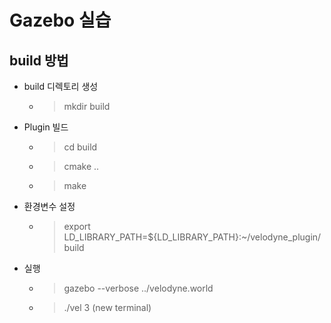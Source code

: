 # Gazebo 실습 

## build 방법 

- build 디렉토리 생성
    - > mkdir build 
- Plugin 빌드
    - > cd build
    - > cmake ..
    - > make
- 환경변수 설정
    - > export LD_LIBRARY_PATH=${LD_LIBRARY_PATH}:~/velodyne_plugin/build
- 실행 
    - > gazebo --verbose ../velodyne.world
    - > ./vel 3  (new terminal)